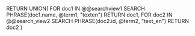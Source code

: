 RETURN UNION(
FOR doc1 IN @@searchview1 SEARCH PHRASE(doc1.name, @term1, "texten")
RETURN doc1,
FOR doc2 IN @@search_view2
SEARCH PHRASE(doc2.id, @term2, "text_en")
RETURN doc2
) 